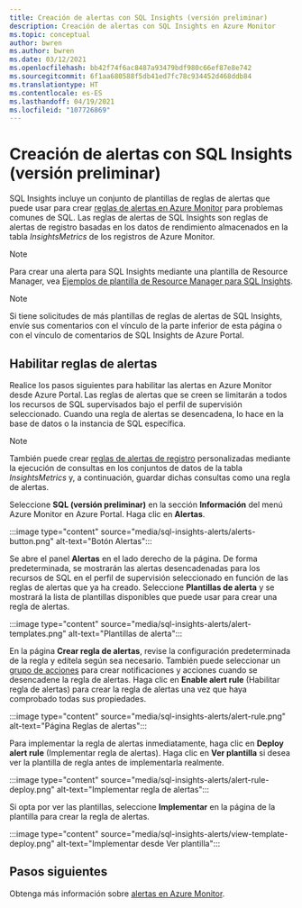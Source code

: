 ```yaml
---
title: Creación de alertas con SQL Insights (versión preliminar)
description: Creación de alertas con SQL Insights en Azure Monitor
ms.topic: conceptual
author: bwren
ms.author: bwren
ms.date: 03/12/2021
ms.openlocfilehash: bb42f74f6ac8487a93479bdf980c66ef87e8e742
ms.sourcegitcommit: 6f1aa680588f5db41ed7fc78c934452d468ddb84
ms.translationtype: HT
ms.contentlocale: es-ES
ms.lasthandoff: 04/19/2021
ms.locfileid: "107726869"
---
```

# <a name="create-alerts-with-sql-insights-preview"></a>Creación de alertas con SQL Insights (versión preliminar)
SQL Insights incluye un conjunto de plantillas de reglas de alertas que puede usar para crear [reglas de alertas en Azure Monitor](../alert/../alerts/alerts-overview.md) para problemas comunes de SQL. Las reglas de alertas de SQL Insights son reglas de alertas de registro basadas en los datos de rendimiento almacenados en la tabla *InsightsMetrics* de los registros de Azure Monitor.  

> [!NOTE]
> Para crear una alerta para SQL Insights mediante una plantilla de Resource Manager, vea [Ejemplos de plantilla de Resource Manager para SQL Insights](resource-manager-sql-insights.md#create-an-alert-rule-for-sql-insights).


> [!NOTE]
> Si tiene solicitudes de más plantillas de reglas de alertas de SQL Insights, envíe sus comentarios con el vínculo de la parte inferior de esta página o con el vínculo de comentarios de SQL Insights de Azure Portal.

## <a name="enable-alert-rules"></a>Habilitar reglas de alertas 
Realice los pasos siguientes para habilitar las alertas en Azure Monitor desde Azure Portal. Las reglas de alertas que se creen se limitarán a todos los recursos de SQL supervisados bajo el perfil de supervisión seleccionado.  Cuando una regla de alertas se desencadena, lo hace en la base de datos o la instancia de SQL específica.

> [!NOTE]
> También puede crear [reglas de alertas de registro](../alerts/alerts-log.md) personalizadas mediante la ejecución de consultas en los conjuntos de datos de la tabla *InsightsMetrics* y, a continuación, guardar dichas consultas como una regla de alertas. 

Seleccione **SQL (versión preliminar)** en la sección **Información** del menú Azure Monitor en Azure Portal. Haga clic en **Alertas**.

:::image type="content" source="media/sql-insights-alerts/alerts-button.png" alt-text="Botón Alertas":::

Se abre el panel **Alertas** en el lado derecho de la página. De forma predeterminada, se mostrarán las alertas desencadenadas para los recursos de SQL en el perfil de supervisión seleccionado en función de las reglas de alertas que ya ha creado. Seleccione **Plantillas de alerta** y se mostrará la lista de plantillas disponibles que puede usar para crear una regla de alertas.

:::image type="content" source="media/sql-insights-alerts/alert-templates.png" alt-text="Plantillas de alerta":::

En la página **Crear regla de alertas**, revise la configuración predeterminada de la regla y edítela según sea necesario. También puede seleccionar un [grupo de acciones](../alerts/action-groups.md) para crear notificaciones y acciones cuando se desencadene la regla de alertas. Haga clic en **Enable alert rule** (Habilitar regla de alertas) para crear la regla de alertas una vez que haya comprobado todas sus propiedades.


:::image type="content" source="media/sql-insights-alerts/alert-rule.png" alt-text="Página Reglas de alertas":::

Para implementar la regla de alertas inmediatamente, haga clic en **Deploy alert rule** (Implementar regla de alertas). Haga clic en **Ver plantilla** si desea ver la plantilla de regla antes de implementarla realmente.

:::image type="content" source="media/sql-insights-alerts/alert-rule-deploy.png" alt-text="Implementar regla de alertas":::

Si opta por ver las plantillas, seleccione **Implementar** en la página de la plantilla para crear la regla de alertas.

:::image type="content" source="media/sql-insights-alerts/view-template-deploy.png" alt-text="Implementar desde Ver plantilla":::


## <a name="next-steps"></a>Pasos siguientes

Obtenga más información sobre [alertas en Azure Monitor](../alerts/alerts-overview.md).

